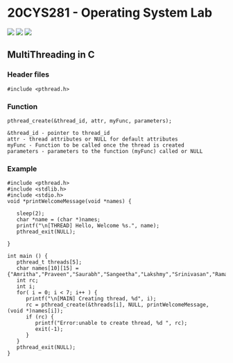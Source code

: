 # 20CYS281 - Operating System Lab
![](https://img.shields.io/badge/Batch-CYS-lightgreen) ![](https://img.shields.io/badge/UG-blue) ![](https://img.shields.io/badge/Subject-OS-blue)

## MultiThreading in C 

### Header files
```
#include <pthread.h>
```

### Function 
```
pthread_create(&thread_id, attr, myFunc, parameters);

&thread_id - pointer to thread_id 
attr - thread attributes or NULL for default attributes
myFunc - Function to be called once the thread is created
parameters - parameters to the function (myFunc) called or NULL 

```

### Example 

```
#include <pthread.h>
#include <stdlib.h>
#include <stdio.h> 
void *printWelcomeMessage(void *names) {
    
   sleep(2);    
   char *name = (char *)names;    
   printf("\n[THREAD] Hello, Welcome %s.", name);
   pthread_exit(NULL);
   
}

int main () {
   pthread_t threads[5];
   char names[10][15] = {"Amritha","Praveen","Saurabh","Sangeetha","Lakshmy","Srinivasan","Ramaguru"};
   int rc;
   int i;
   for( i = 0; i < 7; i++ ) {
      printf("\n[MAIN] Creating thread, %d", i);
      rc = pthread_create(&threads[i], NULL, printWelcomeMessage, (void *)names[i]);
      if (rc) {
         printf("Error:unable to create thread, %d ", rc);
         exit(-1);
      }
   }
   pthread_exit(NULL);
}
```